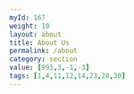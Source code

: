 ```yaml
---
myId: 167
weight: 10
layout: about
title: About Us
permalink: /about
category: section
value: [991,3,-1,-3]
tags: [1,4,11,12,14,23,28,30]
---
```


